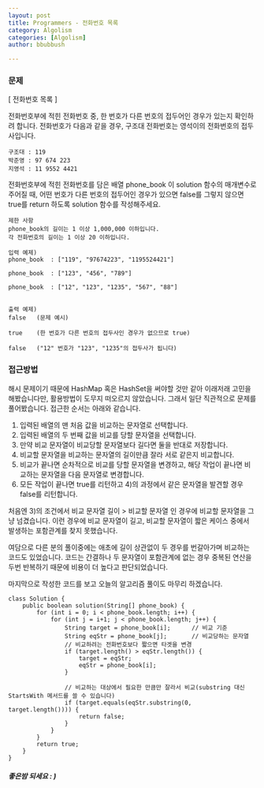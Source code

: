 ```yaml
---
layout: post
title: Programmers - 전화번호 목록
category: Algolism
categories: [Algolism]
author: bbubbush

---
```

### 문제
[ 전화번호 목록 ]

전화번호부에 적힌 전화번호 중, 한 번호가 다른 번호의 접두어인 경우가 있는지 확인하려 합니다. 전화번호가 다음과 같을 경우, 구조대 전화번호는 영석이의 전화번호의 접두사입니다.
```
구조대 : 119
박준영 : 97 674 223
지영석 : 11 9552 4421
```

전화번호부에 적힌 전화번호를 담은 배열 phone_book 이 solution 함수의 매개변수로 주어질 때, 어떤 번호가 다른 번호의 접두어인 경우가 있으면 false를 그렇지 않으면 true를 return 하도록 solution 함수를 작성해주세요.
```
제한 사항
phone_book의 길이는 1 이상 1,000,000 이하입니다.
각 전화번호의 길이는 1 이상 20 이하입니다.
```

```
입력 예제)
phone_book  : ["119", "97674223", "1195524421"]

phone_book  : ["123", "456", "789"]

phone_book  : ["12", "123", "1235", "567", "88"]


출력 예제)
false   (문제 예시)

true    (한 번호가 다른 번호의 접두사인 경우가 없으므로 true)

false   ("12" 번호가 "123", "1235"의 접두사가 됩니다)

```
### 접근방법
해시 문제이기 때문에 HashMap 혹은 HashSet을 써야할 것만 같아 이래저래 고민을 해봤습니다만, 활용방법이 도무지 떠오르지 않았습니다. 그래서 일단 직관적으로 문제를 풀어봤습니다.
접근한 순서는 아래와 같습니다.
1. 입력된 배열의 맨 처음 값을 비교하는 문자열로 선택합니다.
2. 입력된 배열의 두 번째 값을 비교를 당할 문자열을 선택합니다.
3. 만약 비교 문자열이 비교당할 문자열보다 길다면 둘을 반대로 저장합니다.
4. 비교할 문자열을 비교하는 문자열의 길이만큼 잘라 서로 같은지 비교합니다.
5. 비교가 끝나면 순차적으로 비교를 당할 문자열을 변경하고, 해당 작업이 끝나면 비교하는 문자열을 다음 문자열로 변경합니다.
6. 모든 작업이 끝나면 true를 리턴하고 4)의 과정에서 같은 문자열을 발견할 경우 false를 리턴합니다.

처음엔 3)의 조건에서 비교 문자열 길이 > 비교할 문자열 인 경우에 비교할 문자열을 그냥 넘겼습니다. 이런 경우에 비교 문자열이 길고, 비교할 문자열이 짧은 케이스 중에서 발생하는 포함관계를 찾지 못했습니다.

여담으로 다른 분의 풀이중에는 애초에 길이 상관없이 두 경우를 번갈아가며 비교하는 코드도 있었습니다. 코드는 간결하나 두 문자열이 포함관계에 없는 경우 중복된 연산을 두번 반복하기 때문에 비용이 더 높다고 판단되었습니다.

마지막으로 작성한 코드를 보고 오늘의 알고리즘 풀이도 마무리 하겠습니다.
```{.java}
class Solution {
    public boolean solution(String[] phone_book) {
        for (int i = 0; i < phone_book.length; i++) {
            for (int j = i+1; j < phone_book.length; j++) {
                String target = phone_book[i];      // 비교 기준
                String eqStr = phone_book[j];       // 비교당하는 문자열
                // 비교하려는 전화번호보다 짧으면 타겟을 변경
                if (target.length() > eqStr.length()) {
                    target = eqStr;
                    eqStr = phone_book[i];
                }

                // 비교하는 대상에서 필요한 만큼만 잘라서 비교(substring 대신 StartsWith 메서드를 쓸 수 있습니다)
                if (target.equals(eqStr.substring(0, target.length()))) {
                    return false;
                }
            }
        }
        return true;
    }
}
```
##### 좋은밤 되세요 : )